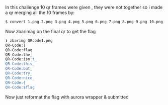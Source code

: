 In this challenge 10 qr frames were given , they were not together so i
made a qr merging all the 10 frames by:
```bash
$ convert 1.png 2.png 3.png 4.png 5.png 6.png 7.png 8.png 9.png 10.png -append QRcode1.png
```

Now zbarimag on the final qr to get the flag

```bash
❯ zbarimg QRcode1.png
QR-Code:}
QR-Code:flag
QR-Code:the_
QR-Code:isn't_
QR-Code:this_
QR-Code:but_
QR-Code:try_
QR-Code:nice_
QR-Code:{
QR-Code:$flag
```

Now just reformat the flag with aurora wrapper &
submitted